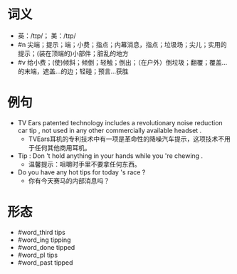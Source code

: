 # 词义
- 英：/tɪp/； 美：/tɪp/
- #n 尖端；提示；端；小费；指点；内幕消息，指点；垃圾场；尖儿；实用的提示；(装在顶端的)小部件；脏乱的地方
- #v 给小费；(使)倾斜；倾倒；轻触；倒出；（在户外）倒垃圾；翻覆；覆盖…的末端，遮盖…的边；轻碰；预言…获胜
# 例句
- TV Ears patented technology includes a revolutionary noise reduction car tip , not used in any other commercially available headset .
	- TVEars耳机的专利技术中有一项是革命性的降噪汽车提示，这项技术不用于任何其他商用耳机。
- Tip : Don 't hold anything in your hands while you 're chewing .
	- 温馨提示：咀嚼时手里不要拿任何东西。
- Do you have any hot tips for today 's race ?
	- 你有今天赛马的内部消息吗？
# 形态
- #word_third tips
- #word_ing tipping
- #word_done tipped
- #word_pl tips
- #word_past tipped
